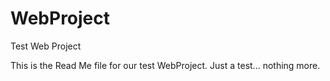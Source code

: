 # WebProject
Test Web Project

This is the Read Me file for our test WebProject.
Just a test... nothing more.
